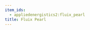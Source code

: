 ```yaml
---
item_ids:
  - appliedenergistics2:fluix_pearl
title: Fluix Pearl
---
```


<RecipeFor id="appliedenergistics2:fluix_pearl"/>
